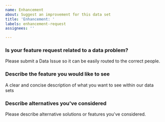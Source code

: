 ```yaml
---
name: Enhancement
about: Suggest an improvement for this data set
title: 'Enhancement: '
labels: enhancement-request
assignees: ''

---
```


### Is your feature request related to a data problem?
Please submit a Data Issue so it can be easily routed to the correct people.

### Describe the feature you would like to see
A clear and concise description of what you want to see within our data sets

### Describe alternatives you've considered
Please describe alternative solutions or features you've considered.
